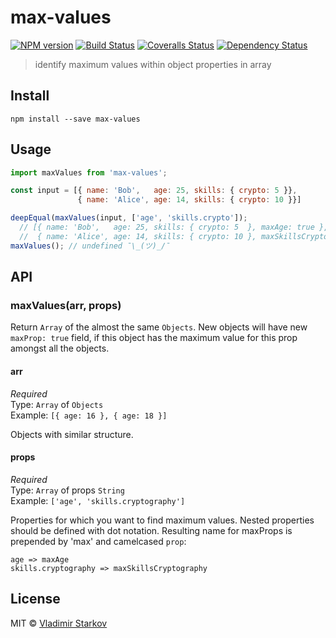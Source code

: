 # max-values

[![NPM version][npm-image]][npm-url]
[![Build Status][travis-image]][travis-url]
[![Coveralls Status][coveralls-image]][coveralls-url]
[![Dependency Status][depstat-image]][depstat-url]

> identify maximum values within object properties in array

## Install

    npm install --save max-values

## Usage

```js
import maxValues from 'max-values';

const input = [{ name: 'Bob',   age: 25, skills: { crypto: 5 }},
               { name: 'Alice', age: 14, skills: { crypto: 10 }}]

deepEqual(maxValues(input, ['age', 'skills.crypto']);
  // [{ name: 'Bob',   age: 25, skills: { crypto: 5  }, maxAge: true },
  //  { name: 'Alice', age: 14, skills: { crypto: 10 }, maxSkillsCrypto: true }]
maxValues(); // undefined ¯\_(ツ)_/¯
```

## API

### maxValues(arr, props)

Return `Array` of the almost the same `Objects`. New objects will have new `maxProp: true` field, if this object has the maximum value for this prop amongst all the objects.

#### arr

*Required*  
Type: `Array` of `Objects`  
Example: `[{ age: 16 }, { age: 18 }]`

Objects with similar structure.

#### props

*Required*  
Type: `Array` of props `String`  
Example: `['age', 'skills.cryptography']`

Properties for which you want to find maximum values. Nested properties should be defined with dot notation. Resulting name for maxProps is prepended by 'max' and camelcased `prop`:

```
age => maxAge
skills.cryptography => maxSkillsCryptography
```

## License

MIT © [Vladimir Starkov](https://iamstarkov.com)

[npm-url]: https://npmjs.org/package/max-values
[npm-image]: https://img.shields.io/npm/v/max-values.svg?style=flat-square

[travis-url]: https://travis-ci.org/iamstarkov/max-values
[travis-image]: https://img.shields.io/travis/iamstarkov/max-values.svg?style=flat-square

[coveralls-url]: https://coveralls.io/r/iamstarkov/max-values
[coveralls-image]: https://img.shields.io/coveralls/iamstarkov/max-values.svg?style=flat-square

[depstat-url]: https://david-dm.org/iamstarkov/max-values
[depstat-image]: https://david-dm.org/iamstarkov/max-values.svg?style=flat-square
